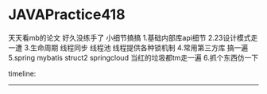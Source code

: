 # JAVAPractice418
天天看mb的论文 好久没练手了 小细节搞搞
1.基础内部库api细节
2.23设计模式走一遭
3.生命周期 线程同步 线程池 线程提供各种锁机制
4.常用第三方库 搞一遍
5.spring mybatis struct2 springcloud 当红的垃圾都tm走一遍
6.抓个东西仿一下

timeline:

----------------------------------------------------------------------
